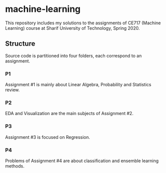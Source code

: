 # machine-learning

This repository includes my solutions to the assignments of CE717 (Machine Learning) course at Sharif University of Technology, Spring 2020.

## Structure
Source code is partitioned into four folders, each correspond to an assignment. 

### P1
Assignment #1 is mainly about Linear Algebra, Probability and Statistics review.

### P2
EDA and Visualization are the main subjects of Assignment #2.

### P3
Assignment #3 is focused on Regression.

### P4
Problems of Assignment #4 are about classification and ensemble learning methods.
